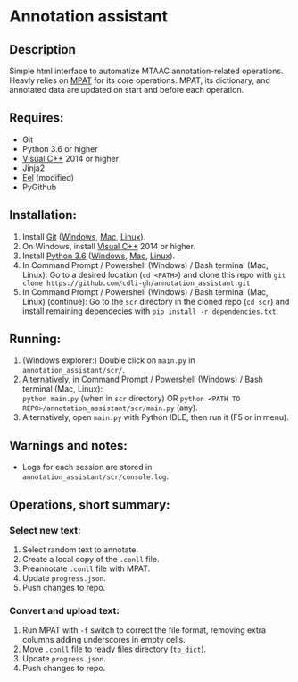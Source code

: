# Annotation assistant

## Description

Simple html interface to automatize MTAAC annotation-related operations. Heavly relies on [MPAT](https://github.com/cdli-gh/morphology-pre-annotation-tool) for its core operations.
MPAT, its dictionary, and annotated data are updated on start and before each operation.

## Requires:
- Git
- Python 3.6 or higher
- [Visual C++](https://support.microsoft.com/en-us/help/2977003/the-latest-supported-visual-c-downloads) 2014 or higher
- Jinja2
- [Eel](https://github.com/ChrisKnott/Eel/) (modified)
- PyGithub

## Installation:
1. Install [Git](https://www.atlassian.com/git/tutorials/install-git) ([Windows](https://github.com/git-for-windows/git/releases/download/v2.17.0.windows.1/Git-2.17.0-64-bit.exe), [Mac](https://sourceforge.net/projects/git-osx-installer/files/), [Linux](https://www.atlassian.com/git/tutorials/install-git#linux)).
2. On Windows, install [Visual C++](https://support.microsoft.com/en-us/help/2977003/the-latest-supported-visual-c-downloads) 2014 or higher.
3. Install [Python 3.6](https://www.python.org/downloads/release/python-365/) ([Windows](https://www.python.org/ftp/python/3.6.5/python-3.6.5-amd64.exe), [Mac](https://www.python.org/downloads/mac-osx/), [Linux](https://askubuntu.com/questions/865554/how-do-i-install-python-3-6-using-apt-get?utm_medium=organic&utm_source=google_rich_qa&utm_campaign=google_rich_qa)).
4. In Command Prompt / Powershell (Windows) / Bash terminal (Mac, Linux): Go to a desired location (`cd <PATH>`) and clone this repo with `git clone https://github.com/cdli-gh/annotation_assistant.git`
5. In Command Prompt / Powershell (Windows) / Bash terminal (Mac, Linux) (continue): Go to the `scr` directory in the cloned repo (`cd scr`) and install remaining dependecies with `pip install -r dependencies.txt`.

## Running:
1. (Windows explorer:) Double click on `main.py` in `annotation_assistant/scr/`.
2. Alternatively, in Command Prompt / Powershell (Windows) / Bash terminal (Mac, Linux):\
`python main.py` (when in `scr` directory) OR `python <PATH TO REPO>/annotation_assistant/scr/main.py` (any).
3. Alternatively, open `main.py` with Python IDLE, then run it (F5 or in menu).

## Warnings and notes:
- Logs for each session are stored in `annotation_assistant/scr/console.log`.

## Operations, short summary:

### Select new text:
1. Select random text to annotate.
2. Create a local copy of the `.conll` file.
3. Preannotate `.conll` file with MPAT.
4. Update `progress.json`.
5. Push changes to repo.

### Convert and upload text:
1. Run MPAT with `-f` switch to correct the file format, removing extra columns adding underscores in empty cells.
2. Move `.conll` file to ready files directory (`to_dict`).
3. Update `progress.json`.
4. Push changes to repo.
